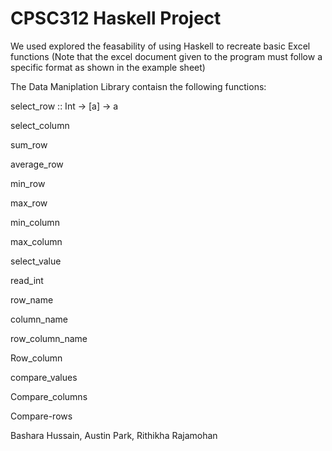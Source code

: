 # CPSC312 Haskell Project

We used explored the feasability of using Haskell to recreate basic Excel functions (Note that the excel document given to the program must follow a specific format as shown in the example sheet)

The Data Maniplation Library contaisn the following functions:

select_row :: Int -> [a] -> a

select_column

sum_row

average_row

min_row

max_row

min_column

max_column

select_value

read_int

row_name

column_name

row_column_name

Row_column

compare_values

Compare_columns

Compare-rows


Bashara Hussain, Austin Park, Rithikha Rajamohan
